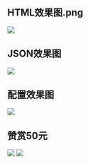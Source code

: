 ## HTML效果图.png
![](https://webhelper.oss-cn-hangzhou.aliyuncs.com/HTML效果图.png)

## JSON效果图
![](https://webhelper.oss-cn-hangzhou.aliyuncs.com/JSON效果图.png)

## 配置效果图
![](https://webhelper.oss-cn-hangzhou.aliyuncs.com/配置效果图.png)

## 赞赏50元
![](https://webhelper.oss-cn-hangzhou.aliyuncs.com/打赏微信.png)
![](https://webhelper.oss-cn-hangzhou.aliyuncs.com/打赏支付宝.png)
